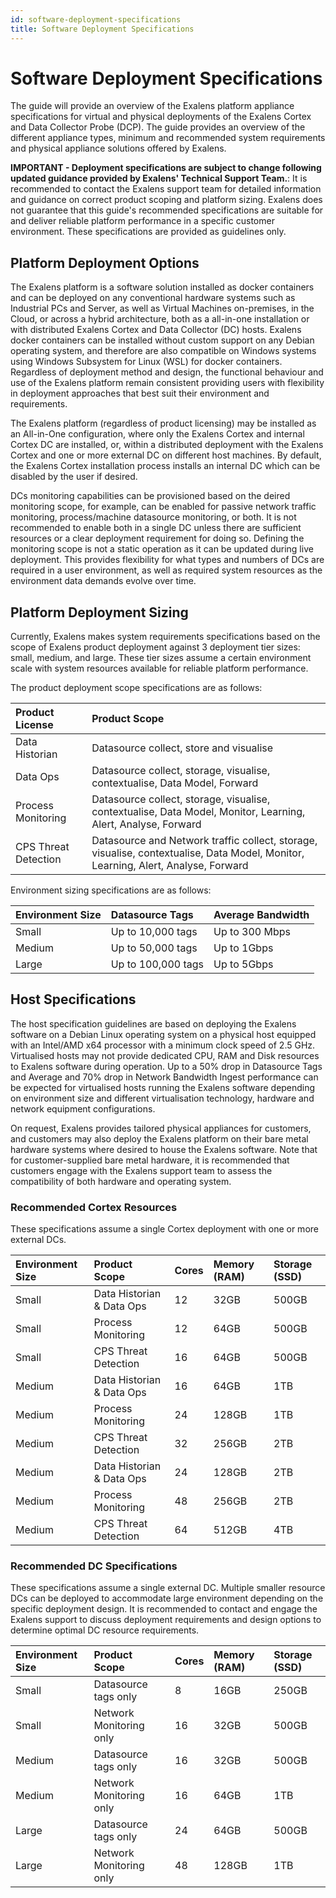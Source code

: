 ```yaml
---
id: software-deployment-specifications
title: Software Deployment Specifications
---
```

# Software Deployment Specifications

The guide will provide an overview of the Exalens platform appliance specifications for virtual and physical deployments of the Exalens Cortex and Data Collector Probe (DCP). The guide provides an overview of the different appliance types, minimum and recommended system requirements and physical appliance solutions offered by Exalens.

**IMPORTANT - Deployment specifications are subject to change following updated guidance provided by Exalens' Technical Support Team.**: It is recommended to contact the Exalens support team for detailed information and guidance on correct product scoping and platform sizing. Exalens does not guarantee that this guide's recommended specifications are suitable for and deliver reliable platform performance in a specific customer environment. These specifications are provided as guidelines only.

## Platform Deployment Options
The Exalens platform is a software solution installed as docker containers and can be deployed on any conventional hardware systems such as Industrial PCs and Server, as well as Virtual Machines on-premises, in the Cloud, or across a hybrid architecture, both as a all-in-one installation or with distributed Exalens Cortex and Data Collector (DC) hosts. Exalens docker containers can be installed without custom support on any Debian operating system, and therefore are also compatible on Windows systems using Windows Subsystem for Linux (WSL) for docker containers. Regardless of deployment method and design, the functional behaviour and use of the Exalens platform remain consistent providing users with flexibility in deployment approaches that best suit their environment and requirements.

The Exalens platform (regardless of product licensing) may be installed as an All-in-One configuration, where only the Exalens Cortex and internal Cortex DC are installed, or, within a distributed deployment with the Exalens Cortex and one or more external DC on different host machines. By default, the Exalens Cortex installation process installs an internal DC which can be disabled by the user if desired. 

DCs monitoring capabilities can be provisioned based on the deired monitoring scope, for example, can be enabled for passive network traffic monitoring, process/machine datasource monitoring, or both. It is not recommended to enable both in a single DC unless there are sufficient resources or a clear deployment requirement for doing so. Defining the monitoring scope is not a static operation as it can be updated during live deployment. This provides flexibility for what types and numbers of DCs are required in a user environment, as well as required system resources as the environment data demands evolve over time. 

## Platform Deployment Sizing
Currently, Exalens makes system requirements specifications based on the scope of Exalens product deployment against 3 deployment tier sizes: small, medium, and large. These tier sizes assume a certain environment scale with system resources available for reliable platform performance. 

The product deployment scope specifications are as follows:

| **Product License** | **Product Scope**  | 
|:-|:-|
|Data Historian|Datasource collect, store and visualise|
|Data Ops|Datasource collect, storage, visualise, contextualise, Data Model, Forward|
|Process Monitoring|Datasource collect, storage, visualise, contextualise, Data Model, Monitor, Learning, Alert, Analyse, Forward|
|CPS Threat Detection|Datasource and Network traffic collect, storage, visualise, contextualise, Data Model, Monitor, Learning, Alert, Analyse, Forward|

Environment sizing specifications are as follows:

| **Environment Size** | **Datasource Tags**  | **Average Bandwidth** |
|:-|:-|:-|
|Small|Up to 10,000 tags|Up to 300 Mbps|
|Medium|Up to 50,000 tags|Up to 1Gbps|
|Large|Up to 100,000 tags|Up to 5Gbps|

## Host Specifications
The host specification guidelines are based on deploying the Exalens software on a Debian Linux operating system on a physical host equipped with an Intel/AMD x64 processor with a minimum clock speed of 2.5 GHz. Virtualised hosts may not provide dedicated CPU, RAM and Disk resources to Exalens software during operation. Up to a 50% drop in Datasource Tags and Average and 70% drop in Network Bandwidth Ingest performance can be expected for virtualised hosts running the Exalens software depending on environment size and different virtualisation technology, hardware and network equipment configurations.

On request, Exalens provides tailored physical appliances for customers, and customers may also deploy the Exalens platform on their bare metal hardware systems where desired to house the Exalens software. Note that for customer-supplied bare metal hardware, it is recommended that customers engage with the Exalens support team to assess the compatibility of both hardware and operating system.

### Recommended Cortex Resources 
These specifications assume a single Cortex deployment with one or more external DCs. 

| **Environment Size** | **Product Scope**  | **Cores** |**Memory (RAM)** |**Storage (SSD)** |
|:-|:-|:-|:-|:-|
|Small|Data Historian & Data Ops|12|32GB |500GB|
|Small|Process Monitoring|12|64GB |500GB|
|Small|CPS Threat Detection|16|64GB |500GB|
|Medium|Data Historian & Data Ops|16|64GB |1TB|
|Medium|Process Monitoring|24|128GB |1TB|
|Medium|CPS Threat Detection|32|256GB |2TB|
|Medium|Data Historian & Data Ops|24|128GB |2TB|
|Medium|Process Monitoring|48|256GB |2TB|
|Medium|CPS Threat Detection|64|512GB |4TB|

### Recommended DC Specifications
These specifications assume a single external DC. Multiple smaller resource DCs can be deployed to accommodate large environment depending on the specific deployment design. It is recommended to contact and engage the Exalens support to discuss deployment requirements and design options to determine optimal DC resource requirements.

| **Environment Size** | **Product Scope**  | **Cores** |**Memory (RAM)** |**Storage (SSD)** |
|:-|:-|:-|:-|:-|
|Small|Datasource tags only|8|16GB |250GB|
|Small|Network Monitoring only|16|32GB |500GB|
|Medium|Datasource tags only|16|32GB |500GB|
|Medium|Network Monitoring only|16|64GB |1TB|
|Large|Datasource tags only|24|64GB |500GB|
|Large|Network Monitoring only|48|128GB |1TB|